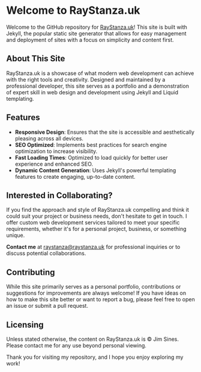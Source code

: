 # Welcome to RayStanza.uk

Welcome to the GitHub repository for [RayStanza.uk](https://raystanza.uk)! This site is built with Jekyll, the popular static site generator that allows for easy management and deployment of sites with a focus on simplicity and content first.

## About This Site

RayStanza.uk is a showcase of what modern web development can achieve with the right tools and creativity. Designed and maintained by a professional developer, this site serves as a portfolio and a demonstration of expert skill in web design and development using Jekyll and Liquid templating.

## Features

- **Responsive Design**: Ensures that the site is accessible and aesthetically pleasing across all devices.
- **SEO Optimized**: Implements best practices for search engine optimization to increase visibility.
- **Fast Loading Times**: Optimized to load quickly for better user experience and enhanced SEO.
- **Dynamic Content Generation**: Uses Jekyll's powerful templating features to create engaging, up-to-date content.

## Interested in Collaborating?

If you find the approach and style of RayStanza.uk compelling and think it could suit your project or business needs, don't hesitate to get in touch. I offer custom web development services tailored to meet your specific requirements, whether it's for a personal project, business, or something unique.

**Contact me** at [raystanza@raystanza.uk](mailto:raystanza@raystanza.uk) for professional inquiries or to discuss potential collaborations.

## Contributing

While this site primarily serves as a personal portfolio, contributions or suggestions for improvements are always welcome! If you have ideas on how to make this site better or want to report a bug, please feel free to open an issue or submit a pull request.

## Licensing

Unless stated otherwise, the content on RayStanza.uk is © Jim Sines. Please contact me for any use beyond personal viewing.

Thank you for visiting my repository, and I hope you enjoy exploring my work!

